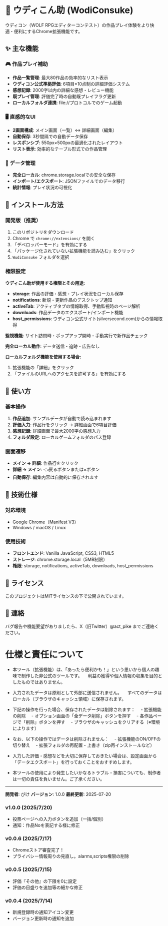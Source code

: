 # 🌊 ウディこん助 (WodiConsuke)

ウディコン（WOLF RPGエディターコンテスト）の作品プレイ体験をより快適・便利にするChrome拡張機能です。

## ✨ 主な機能

### 🎮 作品プレイ補助
- **作品一覧管理**: 最大80作品の効率的なリスト表示
- **ウディコン公式準拠評価**: 6項目×10点制の詳細評価システム
- **感想記録**: 2000字以内の詳細な感想・レビュー機能
- **既プレイ管理**: 評価完了時の自動既プレイフラグ更新
- **ローカルフォルダ連携**: file://プロトコルでのゲーム起動

### 🖥️ 直感的なUI
- **2画面構成**: メイン画面（一覧）↔ 詳細画面（編集）
- **自動保存**: 3秒間隔での自動データ保存
- **レスポンシブ**: 550px×500pxの最適化されたレイアウト
- **リスト表示**: 効率的なテーブル形式での作品管理

### 💾 データ管理
- **完全ローカル**: chrome.storage.localでの安全な保存
- **インポート/エクスポート**: JSONファイルでのデータ移行
- **統計情報**: プレイ状況の可視化

## 🚀 インストール方法

### 開発版（推奨）
1. このリポジトリをダウンロード
2. Chrome で `chrome://extensions/` を開く
3. 「デベロッパーモード」を有効にする
4. 「パッケージ化されていない拡張機能を読み込む」をクリック
5. `WudiConsuke` フォルダを選択

### 権限設定
**ウディこん助が使用する権限とその用途:**
- **storage**: 作品の評価・感想・プレイ状況をローカル保存
- **notifications**: 新規・更新作品のデスクトップ通知
- **activeTab**: アクティブタブの情報取得、手動監視時のページ解析
- **downloads**: 作品データのエクスポート/インポート機能
- **host_permissions**: ウディコン公式サイト(silversecond.com)からの情報取得

**監視機能**: サイト訪問時・ポップアップ開時・手動実行で新作品チェック

**完全ローカル動作**: データ送信・追跡・広告なし

**ローカルフォルダ機能を使用する場合:**
1. 拡張機能の「詳細」をクリック
2. 「ファイルのURLへのアクセスを許可する」を有効にする

## 📖 使い方

### 基本操作
1. **作品追加**: サンプルデータが自動で読み込まれます
2. **評価入力**: 作品行をクリック → 詳細画面で6項目評価
3. **感想記録**: 詳細画面で最大2000字の感想入力
4. **フォルダ設定**: ローカルゲームフォルダのパス登録

### 画面遷移
- **メイン → 詳細**: 作品行をクリック
- **詳細 → メイン**: 👈戻るボタンまたは×ボタン
- **自動保存**: 編集内容は自動的に保存されます

## 🔧 技術仕様

### 対応環境
- Google Chrome（Manifest V3）
- Windows / macOS / Linux

### 使用技術
- **フロントエンド**: Vanilla JavaScript, CSS3, HTML5
- **ストレージ**: chrome.storage.local（5MB制限）
- **権限**: storage, notifications, activeTab, downloads, host_permissions

## 📝 ライセンス

このプロジェクトはMITライセンスの下で公開されています。

## 🤝 連絡

バグ報告や機能要望がありましたら、X（旧Twitter）@act_pike までご連絡ください。

# 仕様と責任について

- 本ツール（拡張機能）は、「あったら便利かも！」という思いから個人の趣味で制作した非公式のツールです。
　利益の獲得や個人情報の収集を目的としたものではありません。

- 入力されたデータは原則として外部に送信されません。
　すべてのデータはローカル（ブラウザのキャッシュ領域）に保存されます。

- 下記の操作を行った場合、保存されたデータは削除されます：
　- 拡張機能の削除
　- オプション画面の「全データ削除」ボタンを押す
　- 各作品ページで「削除」ボタンを押す
　- ブラウザのキャッシュをクリアする（※環境によります）

- なお、以下の操作ではデータは削除されません：
　- 拡張機能のON/OFFの切り替え
　- 拡張フォルダの再配置・上書き（zip再インストールなど）

- 入力した評価・感想などを大切に保存しておきたい場合は、設定画面から「データエクスポート」を行っておくことをおすすめします。

- 本ツールの使用により発生したいかなるトラブル・損害についても、制作者は一切の責任を負いません。ご了承ください。

---

**開発者**: ぴけ
**バージョン**: 1.0.0
**最終更新**: 2025-07-20

### v1.0.0 (2025/7/20)
- 投票ページへの入力ボタンを追加（一括/個別）
- 通知：作品Noを表記する様に修正

### v0.0.6 (2025/7/17)
- Chromeストア審査完了！
- プライバシー情報周りの見直し。alarms,scripts権限の削除

### v0.0.5 (2025/7/15)
- 評価『その他』の下限を0に設定
- 評価の目盛りを追加等の細かな修正

### v0.0.4 (2025/7/14)
- 新規登録時の通知アイコン変更
- バージョン更新時の通知を追加
